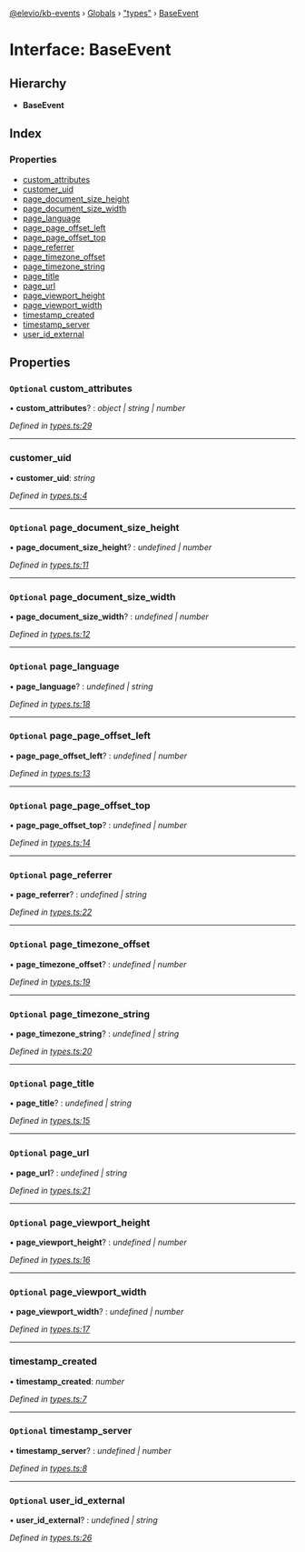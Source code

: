 [@elevio/kb-events](../README.md) › [Globals](../globals.md) › ["types"](../modules/_types_.md) › [BaseEvent](_types_.baseevent.md)

# Interface: BaseEvent

## Hierarchy

* **BaseEvent**

## Index

### Properties

* [custom_attributes](_types_.baseevent.md#optional-custom_attributes)
* [customer_uid](_types_.baseevent.md#customer_uid)
* [page_document_size_height](_types_.baseevent.md#optional-page_document_size_height)
* [page_document_size_width](_types_.baseevent.md#optional-page_document_size_width)
* [page_language](_types_.baseevent.md#optional-page_language)
* [page_page_offset_left](_types_.baseevent.md#optional-page_page_offset_left)
* [page_page_offset_top](_types_.baseevent.md#optional-page_page_offset_top)
* [page_referrer](_types_.baseevent.md#optional-page_referrer)
* [page_timezone_offset](_types_.baseevent.md#optional-page_timezone_offset)
* [page_timezone_string](_types_.baseevent.md#optional-page_timezone_string)
* [page_title](_types_.baseevent.md#optional-page_title)
* [page_url](_types_.baseevent.md#optional-page_url)
* [page_viewport_height](_types_.baseevent.md#optional-page_viewport_height)
* [page_viewport_width](_types_.baseevent.md#optional-page_viewport_width)
* [timestamp_created](_types_.baseevent.md#timestamp_created)
* [timestamp_server](_types_.baseevent.md#optional-timestamp_server)
* [user_id_external](_types_.baseevent.md#optional-user_id_external)

## Properties

### `Optional` custom_attributes

• **custom_attributes**? : *object | string | number*

*Defined in [types.ts:29](https://github.com/elevio/kb-events/blob/b68595e/src/types.ts#L29)*

___

###  customer_uid

• **customer_uid**: *string*

*Defined in [types.ts:4](https://github.com/elevio/kb-events/blob/b68595e/src/types.ts#L4)*

___

### `Optional` page_document_size_height

• **page_document_size_height**? : *undefined | number*

*Defined in [types.ts:11](https://github.com/elevio/kb-events/blob/b68595e/src/types.ts#L11)*

___

### `Optional` page_document_size_width

• **page_document_size_width**? : *undefined | number*

*Defined in [types.ts:12](https://github.com/elevio/kb-events/blob/b68595e/src/types.ts#L12)*

___

### `Optional` page_language

• **page_language**? : *undefined | string*

*Defined in [types.ts:18](https://github.com/elevio/kb-events/blob/b68595e/src/types.ts#L18)*

___

### `Optional` page_page_offset_left

• **page_page_offset_left**? : *undefined | number*

*Defined in [types.ts:13](https://github.com/elevio/kb-events/blob/b68595e/src/types.ts#L13)*

___

### `Optional` page_page_offset_top

• **page_page_offset_top**? : *undefined | number*

*Defined in [types.ts:14](https://github.com/elevio/kb-events/blob/b68595e/src/types.ts#L14)*

___

### `Optional` page_referrer

• **page_referrer**? : *undefined | string*

*Defined in [types.ts:22](https://github.com/elevio/kb-events/blob/b68595e/src/types.ts#L22)*

___

### `Optional` page_timezone_offset

• **page_timezone_offset**? : *undefined | number*

*Defined in [types.ts:19](https://github.com/elevio/kb-events/blob/b68595e/src/types.ts#L19)*

___

### `Optional` page_timezone_string

• **page_timezone_string**? : *undefined | string*

*Defined in [types.ts:20](https://github.com/elevio/kb-events/blob/b68595e/src/types.ts#L20)*

___

### `Optional` page_title

• **page_title**? : *undefined | string*

*Defined in [types.ts:15](https://github.com/elevio/kb-events/blob/b68595e/src/types.ts#L15)*

___

### `Optional` page_url

• **page_url**? : *undefined | string*

*Defined in [types.ts:21](https://github.com/elevio/kb-events/blob/b68595e/src/types.ts#L21)*

___

### `Optional` page_viewport_height

• **page_viewport_height**? : *undefined | number*

*Defined in [types.ts:16](https://github.com/elevio/kb-events/blob/b68595e/src/types.ts#L16)*

___

### `Optional` page_viewport_width

• **page_viewport_width**? : *undefined | number*

*Defined in [types.ts:17](https://github.com/elevio/kb-events/blob/b68595e/src/types.ts#L17)*

___

###  timestamp_created

• **timestamp_created**: *number*

*Defined in [types.ts:7](https://github.com/elevio/kb-events/blob/b68595e/src/types.ts#L7)*

___

### `Optional` timestamp_server

• **timestamp_server**? : *undefined | number*

*Defined in [types.ts:8](https://github.com/elevio/kb-events/blob/b68595e/src/types.ts#L8)*

___

### `Optional` user_id_external

• **user_id_external**? : *undefined | string*

*Defined in [types.ts:26](https://github.com/elevio/kb-events/blob/b68595e/src/types.ts#L26)*
